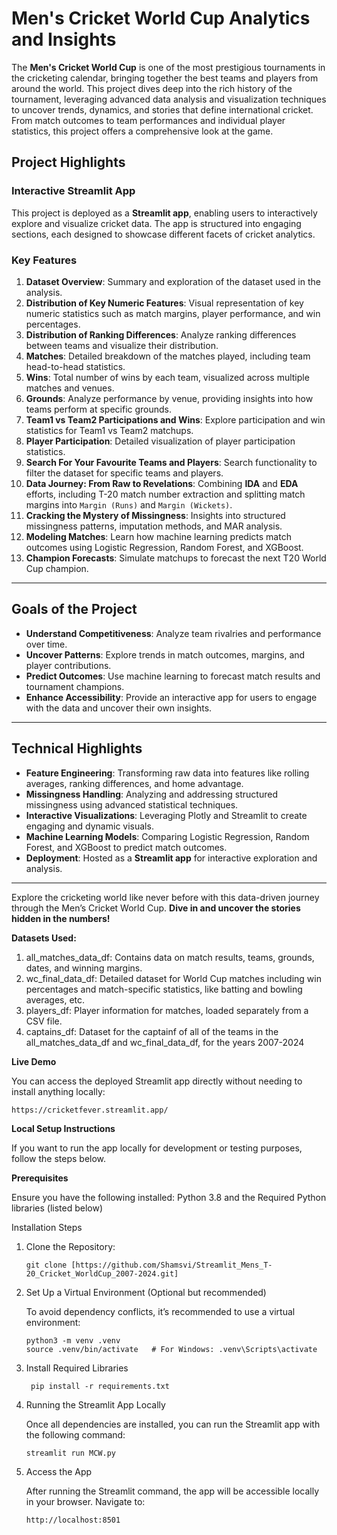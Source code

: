 # **Men's Cricket World Cup Analytics and Insights**

The **Men's Cricket World Cup** is one of the most prestigious tournaments in the cricketing calendar, bringing together the best teams and players from around the world. This project dives deep into the rich history of the tournament, leveraging advanced data analysis and visualization techniques to uncover trends, dynamics, and stories that define international cricket. From match outcomes to team performances and individual player statistics, this project offers a comprehensive look at the game.

## **Project Highlights**

### **Interactive Streamlit App**
This project is deployed as a **Streamlit app**, enabling users to interactively explore and visualize cricket data. The app is structured into engaging sections, each designed to showcase different facets of cricket analytics. 

### **Key Features**
1. **Dataset Overview**: Summary and exploration of the dataset used in the analysis.
2. **Distribution of Key Numeric Features**: Visual representation of key numeric statistics such as match margins, player performance, and win percentages.
3. **Distribution of Ranking Differences**: Analyze ranking differences between teams and visualize their distribution.
4. **Matches**: Detailed breakdown of the matches played, including team head-to-head statistics.
5. **Wins**: Total number of wins by each team, visualized across multiple matches and venues.
6. **Grounds**: Analyze performance by venue, providing insights into how teams perform at specific grounds.
7. **Team1 vs Team2 Participations and Wins**: Explore participation and win statistics for Team1 vs Team2 matchups.
8. **Player Participation**: Detailed visualization of player participation statistics.
9. **Search For Your Favourite Teams and Players**: Search functionality to filter the dataset for specific teams and players.
10. **Data Journey: From Raw to Revelations**: Combining **IDA** and **EDA** efforts, including T-20 match number extraction and splitting match margins into `Margin (Runs)` and `Margin (Wickets)`.
11. **Cracking the Mystery of Missingness**: Insights into structured missingness patterns, imputation methods, and MAR analysis.
12. **Modeling Matches**: Learn how machine learning predicts match outcomes using Logistic Regression, Random Forest, and XGBoost.
13. **Champion Forecasts**: Simulate matchups to forecast the next T20 World Cup champion.

---

## **Goals of the Project**
- **Understand Competitiveness**: Analyze team rivalries and performance over time.  
- **Uncover Patterns**: Explore trends in match outcomes, margins, and player contributions.  
- **Predict Outcomes**: Use machine learning to forecast match results and tournament champions.  
- **Enhance Accessibility**: Provide an interactive app for users to engage with the data and uncover their own insights.

---

## **Technical Highlights**
- **Feature Engineering**: Transforming raw data into features like rolling averages, ranking differences, and home advantage.
- **Missingness Handling**: Analyzing and addressing structured missingness using advanced statistical techniques.
- **Interactive Visualizations**: Leveraging Plotly and Streamlit to create engaging and dynamic visuals.
- **Machine Learning Models**: Comparing Logistic Regression, Random Forest, and XGBoost to predict match outcomes.
- **Deployment**: Hosted as a **Streamlit app** for interactive exploration and analysis.

---

Explore the cricketing world like never before with this data-driven journey through the Men’s Cricket World Cup. **Dive in and uncover the stories hidden in the numbers!**


**Datasets Used:**
1. all_matches_data_df: Contains data on match results, teams, grounds, dates, and winning margins.
2. wc_final_data_df: Detailed dataset for World Cup matches including win percentages and match-specific statistics, like batting and bowling averages, etc.
3. players_df: Player information for matches, loaded separately from a CSV file.
4. captains_df: Dataset for the captainf of all of the teams in the all_matches_data_df and wc_final_data_df, for the years 2007-2024
    
**Live Demo**

You can access the deployed Streamlit app directly without needing to install anything locally:
````
https://cricketfever.streamlit.app/
`````

**Local Setup Instructions**

If you want to run the app locally for development or testing purposes, follow the steps below.

**Prerequisites**

Ensure you have the following installed:
      Python 3.8 and the Required Python libraries (listed below)
    
Installation Steps
1. Clone the Repository:
   `````
   git clone [https://github.com/Shamsvi/Streamlit_Mens_T-20_Cricket_WorldCup_2007-2024.git]

2. Set Up a Virtual Environment (Optional but recommended)

   To avoid dependency conflicts, it’s recommended to use a virtual environment:
   ````
   python3 -m venv .venv
   source .venv/bin/activate   # For Windows: .venv\Scripts\activate
4. Install Required Libraries
   ````
    pip install -r requirements.txt
5. Running the Streamlit App Locally

    Once all dependencies are installed, you can run the Streamlit app with the following command:
   `````
   streamlit run MCW.py
7. Access the App

    After running the Streamlit command, the app will be accessible locally in your browser. Navigate to:
    `````
    http://localhost:8501
    `````

